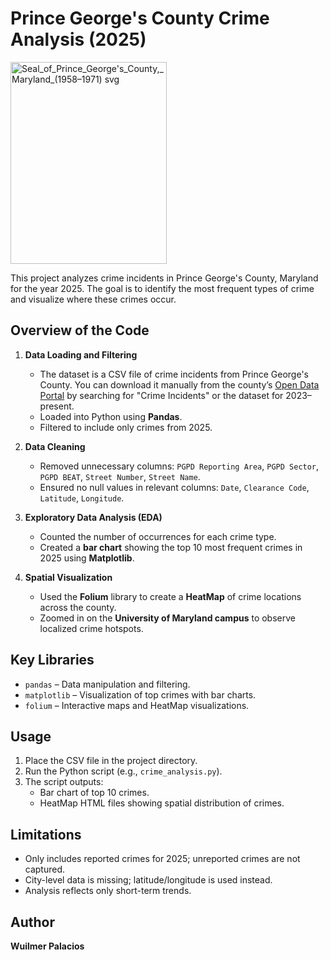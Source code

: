 # Prince George's County Crime Analysis (2025)
<img width="250" height="323" alt="Seal_of_Prince_George's_County,_Maryland_(1958–1971) svg" src="https://github.com/user-attachments/assets/3f4a6f34-380e-4f5c-8833-fcb2618ef129" />

This project analyzes crime incidents in Prince George's County, Maryland for the year 2025. The goal is to identify the most frequent types of crime and visualize where these crimes occur.

## Overview of the Code

1. **Data Loading and Filtering**
   - The dataset is a CSV file of crime incidents from Prince George's County. 
  You can download it manually from the county’s [Open Data Portal](https://data.princegeorgescountymd.gov/) by searching for "Crime Incidents" or the dataset for 2023–present.
   - Loaded into Python using **Pandas**.
   - Filtered to include only crimes from 2025.

2. **Data Cleaning**
   - Removed unnecessary columns: `PGPD Reporting Area`, `PGPD Sector`, `PGPD BEAT`, `Street Number`, `Street Name`.
   - Ensured no null values in relevant columns: `Date`, `Clearance Code`, `Latitude`, `Longitude`.

3. **Exploratory Data Analysis (EDA)**
   - Counted the number of occurrences for each crime type.
   - Created a **bar chart** showing the top 10 most frequent crimes in 2025 using **Matplotlib**.

4. **Spatial Visualization**
   - Used the **Folium** library to create a **HeatMap** of crime locations across the county.
   - Zoomed in on the **University of Maryland campus** to observe localized crime hotspots.

## Key Libraries
- `pandas` – Data manipulation and filtering.
- `matplotlib` – Visualization of top crimes with bar charts.
- `folium` – Interactive maps and HeatMap visualizations.

## Usage
1. Place the CSV file in the project directory.
2. Run the Python script (e.g., `crime_analysis.py`).
3. The script outputs:
   - Bar chart of top 10 crimes.
   - HeatMap HTML files showing spatial distribution of crimes.

## Limitations
- Only includes reported crimes for 2025; unreported crimes are not captured.
- City-level data is missing; latitude/longitude is used instead.
- Analysis reflects only short-term trends.

## Author
**Wuilmer Palacios**
